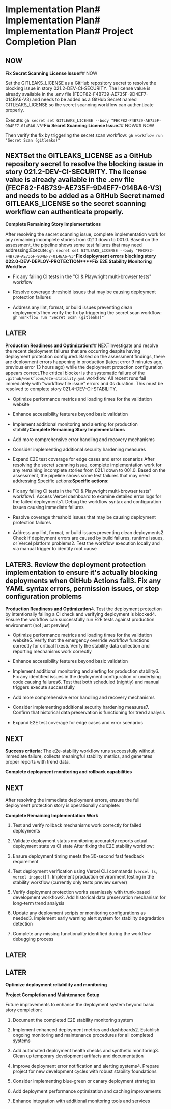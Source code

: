 # Implementation Plan# Implementation Plan# Implementation Plan# Project Completion Plan



## NOW



**Fix Secret Scanning License Issue**## NOW



Set the GITLEAKS_LICENSE as a GitHub repository secret to resolve the blocking issue in story 021.2-DEV-CI-SECURITY. The license value is already available in the .env file (FECF82-F4B739-AE735F-9D4EF7-014BA6-V3) and needs to be added as a GitHub Secret named GITLEAKS_LICENSE so the secret scanning workflow can authenticate properly.



Execute: `gh secret set GITLEAKS_LICENSE --body "FECF82-F4B739-AE735F-9D4EF7-014BA6-V3"`**Fix Secret Scanning License Issue**## NOW## NOW



Then verify the fix by triggering the secret scan workflow: `gh workflow run "Secret Scan (gitleaks)"`



## NEXTSet the GITLEAKS_LICENSE as a GitHub repository secret to resolve the blocking issue in story 021.2-DEV-CI-SECURITY. The license value is already available in the .env file (FECF82-F4B739-AE735F-9D4EF7-014BA6-V3) and needs to be added as a GitHub Secret named GITLEAKS_LICENSE so the secret scanning workflow can authenticate properly.



**Complete Remaining Story Implementations**



After resolving the secret scanning issue, complete implementation work for any remaining incomplete stories from 021.1 down to 001.0. Based on the assessment, the pipeline shows some test failures that may need addressing:Execute: `gh secret set GITLEAKS_LICENSE --body "FECF82-F4B739-AE735F-9D4EF7-014BA6-V3"`**Fix deployment errors blocking story 022.0-DEV-DEPLOY-PROTECTION****Fix E2E Stability Monitoring Workflow**



- Fix any failing CI tests in the "CI & Playwright multi-browser tests" workflow

- Resolve coverage threshold issues that may be causing deployment protection failures  

- Address any lint, format, or build issues preventing clean deploymentsThen verify the fix by triggering the secret scan workflow: `gh workflow run "Secret Scan (gitleaks)"`



## LATER



**Production Readiness and Optimization**## NEXTInvestigate and resolve the recent deployment failures that are occurring despite having deployment protection configured. Based on the assessment findings, there are deployment errors happening in production (latest error 9 minutes ago, previous error 13 hours ago) while the deployment protection configuration appears correct.The critical blocker is the systematic failure of the `.github/workflows/e2e-stability.yml` workflow. All recent runs fail immediately with "workflow file issue" errors and 0s duration. This must be resolved to complete story 021.4-DEV-CI-STABILITY.



- Optimize performance metrics and loading times for the validation website

- Enhance accessibility features beyond basic validation

- Implement additional monitoring and alerting for production stability**Complete Remaining Story Implementations**

- Add more comprehensive error handling and recovery mechanisms

- Consider implementing additional security hardening measures

- Expand E2E test coverage for edge cases and error scenarios
After resolving the secret scanning issue, complete implementation work for any remaining incomplete stories from 021.1 down to 001.0. Based on the assessment, the pipeline shows some test failures that may need addressing:Specific actions:**Specific actions:**



- Fix any failing CI tests in the "CI & Playwright multi-browser tests" workflow1. Access Vercel dashboard to examine detailed error logs for the failed deployments1. Debug the workflow syntax and configuration issues causing immediate failures

- Resolve coverage threshold issues that may be causing deployment protection failures  

- Address any lint, format, or build issues preventing clean deployments2. Check if deployment errors are caused by build failures, runtime issues, or Vercel platform problems2. Test the workflow execution locally and via manual trigger to identify root cause



## LATER3. Review the deployment protection implementation to ensure it's actually blocking deployments when GitHub Actions fail3. Fix any YAML syntax errors, permission issues, or step configuration problems



**Production Readiness and Optimization**4. Test the deployment protection by intentionally failing a CI check and verifying deployment is blocked4. Ensure the workflow can successfully run E2E tests against production environment (not just preview)



- Optimize performance metrics and loading times for the validation website5. Verify that the emergency override workflow functions correctly for critical fixes5. Verify the stability data collection and reporting mechanisms work correctly

- Enhance accessibility features beyond basic validation

- Implement additional monitoring and alerting for production stability6. Fix any identified issues in the deployment configuration or underlying code causing failures6. Test that both scheduled (nightly) and manual triggers execute successfully

- Add more comprehensive error handling and recovery mechanisms

- Consider implementing additional security hardening measures7. Confirm that historical data preservation is functioning for trend analysis

- Expand E2E test coverage for edge cases and error scenarios
## NEXT

**Success criteria:** The e2e-stability workflow runs successfully without immediate failure, collects meaningful stability metrics, and generates proper reports with trend data.

**Complete deployment monitoring and rollback capabilities**

## NEXT

After resolving the immediate deployment errors, ensure the full deployment protection story is operationally complete:

**Complete Remaining Implementation Work**

1. Test and verify rollback mechanisms work correctly for failed deployments

2. Validate deployment status monitoring accurately reports actual deployment state vs CI state  After fixing the E2E stability workflow:

3. Ensure deployment timing meets the 30-second fast feedback requirement

4. Test deployment verification using Vercel CLI commands (`vercel ls`, `vercel inspect`) 1. Implement production environment testing in the stability workflow (currently only tests preview server)

5. Verify deployment protection works seamlessly with trunk-based development workflow2. Add historical data preservation mechanism for long-term trend analysis

6. Update any deployment scripts or monitoring configurations as needed3. Implement early warning alert system for stability degradation detection

4. Complete any missing functionality identified during the workflow debugging process

## LATER

## LATER

**Optimize deployment reliability and monitoring**

**Project Completion and Maintenance Setup**

Future improvements to enhance the deployment system beyond basic story completion:

1. Document the completed E2E stability monitoring system

1. Implement enhanced deployment metrics and dashboards2. Establish ongoing monitoring and maintenance procedures for all completed systems

2. Add automated deployment health checks and synthetic monitoring3. Clean up temporary development artifacts and documentation

3. Improve deployment error notification and alerting systems4. Prepare project for new development cycles with robust stability foundations
4. Consider implementing blue-green or canary deployment strategies
5. Add deployment performance optimization and caching improvements
6. Enhance integration with additional monitoring tools and services